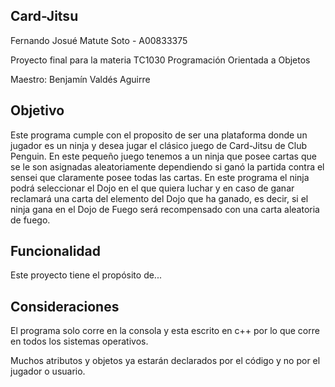## Card-Jitsu
Fernando Josué Matute Soto - A00833375

Proyecto final para la materia TC1030 Programación Orientada a Objetos

Maestro: Benjamín Valdés Aguirre

## Objetivo
Este programa cumple con el proposito de ser una plataforma donde un jugador es un ninja y desea jugar el clásico juego de Card-Jitsu de Club Penguin. En este pequeño juego tenemos a un ninja que posee cartas que se le son asignadas aleatoriamente dependiendo si ganó la partida contra el sensei que claramente posee todas las cartas. En este programa el ninja podrá seleccionar el Dojo en el que quiera luchar y en caso de ganar reclamará una carta del elemento del Dojo que ha ganado, es decir, si el ninja gana en el Dojo de Fuego será recompensado con una carta aleatoria de fuego.

## Funcionalidad
Este proyecto tiene el propósito de...

## Consideraciones
El programa solo corre en la consola y esta escrito en c++ por lo que corre en todos los sistemas operativos. 

Muchos atributos y objetos ya estarán declarados por el código y no por el jugador o usuario.
